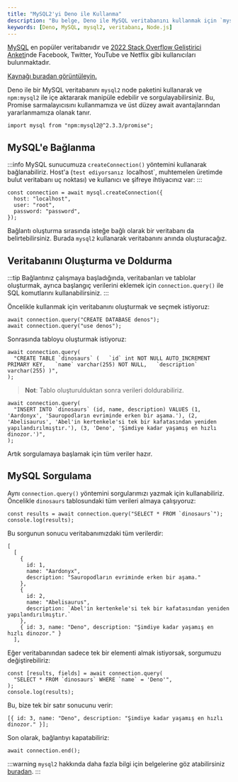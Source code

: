 ```yaml
---
title: "MySQL2'yi Deno ile Kullanma"
description: "Bu belge, Deno ile MySQL veritabanını kullanmak için `mysql2` paketinin nasıl kullanılacağını adım adım anlatmaktadır. MySQL sunucusuna bağlantı sağlama, veritabanı oluşturma ve temel sorgulamaların nasıl yapıldığı hakkında bilgiler içermektedir."
keywords: [Deno, MySQL, mysql2, veritabanı, Node.js]
---
```


[MySQL](https://www.mysql.com/) en popüler veritabanıdır ve 
[2022 Stack Overflow Geliştirici Anketi](https://survey.stackoverflow.co/2022/#most-popular-technologies-database)nde
Facebook, Twitter, YouTube ve Netflix gibi kullanıcıları bulunmaktadır.

[Kaynağı buradan görüntüleyin.](https://github.com/denoland/examples/tree/main/with-mysql2)

Deno ile bir MySQL veritabanını `mysql2` node paketini kullanarak ve `npm:mysql2` ile içe aktararak manipüle edebilir ve sorgulayabilirsiniz. Bu,   
Promise sarmalayıcısını kullanmamıza ve üst düzey await avantajlarından yararlanmamıza olanak tanır.

```tsx
import mysql from "npm:mysql2@^2.3.3/promise";
```

## MySQL'e Bağlanma

:::info 
MySQL sunucumuza `createConnection()` yöntemini kullanarak bağlanabiliriz. 
Host'a (`test ediyorsanız `localhost`, muhtemelen üretimde bulut veritabanı uç noktası) ve kullanıcı ve şifreye ihtiyacınız var:
:::

```tsx
const connection = await mysql.createConnection({
  host: "localhost",
  user: "root",
  password: "password",
});
```

Bağlantı oluşturma sırasında isteğe bağlı olarak bir veritabanı da belirtebilirsiniz. Burada `mysql2` kullanarak veritabanını anında oluşturacağız.

## Veritabanını Oluşturma ve Doldurma

:::tip
Bağlantınız çalışmaya başladığında, veritabanları ve tablolar oluşturmak, ayrıca başlangıç verilerini eklemek için `connection.query()` ile SQL komutlarını kullanabilirsiniz.
:::

Öncelikle kullanmak için veritabanını oluşturmak ve seçmek istiyoruz:

```tsx
await connection.query("CREATE DATABASE denos");
await connection.query("use denos");
```

Sonrasında tabloyu oluşturmak istiyoruz:

```tsx
await connection.query(
  "CREATE TABLE `dinosaurs` (   `id` int NOT NULL AUTO_INCREMENT PRIMARY KEY,   `name` varchar(255) NOT NULL,   `description` varchar(255) )",
);
```

> **Not**: Tablo oluşturulduktan sonra verileri doldurabiliriz.

```tsx
await connection.query(
  "INSERT INTO `dinosaurs` (id, name, description) VALUES (1, 'Aardonyx', 'Sauropodların evriminde erken bir aşama.'), (2, 'Abelisaurus', 'Abel'in kertenkele'si tek bir kafatasından yeniden yapılandırılmıştır.'), (3, 'Deno', 'Şimdiye kadar yaşamış en hızlı dinozor.')",
);
```

Artık sorgulamaya başlamak için tüm veriler hazır.

## MySQL Sorgulama

Aynı `connection.query()` yöntemini sorgularımızı yazmak için kullanabiliriz. Öncelikle `dinosaurs` tablosundaki tüm verileri almaya çalışıyoruz:

```tsx
const results = await connection.query("SELECT * FROM `dinosaurs`");
console.log(results);
```

Bu sorgunun sonucu veritabanımızdaki tüm verilerdir:

```tsx
[
  [
    {
      id: 1,
      name: "Aardonyx",
      description: "Sauropodların evriminde erken bir aşama."
    },
    {
      id: 2,
      name: "Abelisaurus",
      description: `Abel'in kertenkele'si tek bir kafatasından yeniden yapılandırılmıştır.`
    },
    { id: 3, name: "Deno", description: "Şimdiye kadar yaşamış en hızlı dinozor." }
  ],
```

Eğer veritabanından sadece tek bir elementi almak istiyorsak, sorgumuzu değiştirebiliriz:

```tsx
const [results, fields] = await connection.query(
  "SELECT * FROM `dinosaurs` WHERE `name` = 'Deno'",
);
console.log(results);
```

Bu, bize tek bir satır sonucunu verir:

```tsx
[{ id: 3, name: "Deno", description: "Şimdiye kadar yaşamış en hızlı dinozor." }];
```

Son olarak, bağlantıyı kapatabiliriz:

```tsx
await connection.end();
```

:::warning
`mysql2` hakkında daha fazla bilgi için belgelerine göz atabilirsiniz 
[buradan](https://github.com/sidorares/node-mysql2).
:::